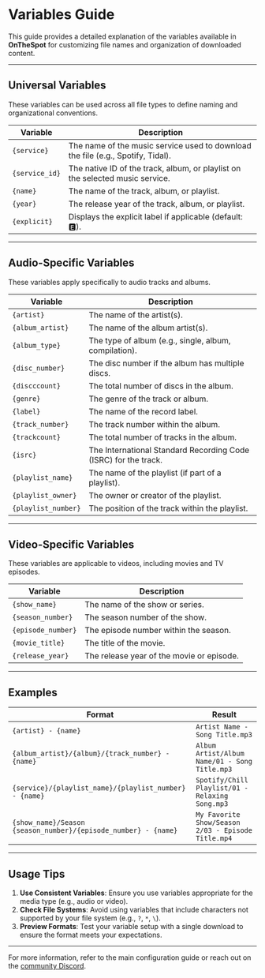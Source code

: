 # Variables Guide

This guide provides a detailed explanation of the variables available in **OnTheSpot** for customizing file names and organization of downloaded content.

---

## Universal Variables

These variables can be used across all file types to define naming and organizational conventions.

| **Variable**   | **Description**                                                                 |
| -------------- | ------------------------------------------------------------------------------- |
| `{service}`    | The name of the music service used to download the file (e.g., Spotify, Tidal). |
| `{service_id}` | The native ID of the track, album, or playlist on the selected music service.   |
| `{name}`       | The name of the track, album, or playlist.                                      |
| `{year}`       | The release year of the track, album, or playlist.                              |
| `{explicit}`   | Displays the explicit label if applicable (default: 🅴).                         |

---

## Audio-Specific Variables

These variables apply specifically to audio tracks and albums.

| **Variable**        | **Description**                                                 |
| ------------------- | --------------------------------------------------------------- |
| `{artist}`          | The name of the artist(s).                                      |
| `{album_artist}`    | The name of the album artist(s).                                |
| `{album_type}`      | The type of album (e.g., single, album, compilation).           |
| `{disc_number}`     | The disc number if the album has multiple discs.                |
| `{discccount}`      | The total number of discs in the album.                         |
| `{genre}`           | The genre of the track or album.                                |
| `{label}`           | The name of the record label.                                   |
| `{track_number}`    | The track number within the album.                              |
| `{trackcount}`      | The total number of tracks in the album.                        |
| `{isrc}`            | The International Standard Recording Code (ISRC) for the track. |
| `{playlist_name}`   | The name of the playlist (if part of a playlist).               |
| `{playlist_owner}`  | The owner or creator of the playlist.                           |
| `{playlist_number}` | The position of the track within the playlist.                  |

---

## Video-Specific Variables

These variables are applicable to videos, including movies and TV episodes.

| **Variable**       | **Description**                           |
| ------------------ | ----------------------------------------- |
| `{show_name}`      | The name of the show or series.           |
| `{season_number}`  | The season number of the show.            |
| `{episode_number}` | The episode number within the season.     |
| `{movie_title}`    | The title of the movie.                   |
| `{release_year}`   | The release year of the movie or episode. |

---

## Examples

| **Format**                                                     | **Result**                                         |
| -------------------------------------------------------------- | -------------------------------------------------- |
| `{artist} - {name}`                                            | `Artist Name - Song Title.mp3`                     |
| `{album_artist}/{album}/{track_number} - {name}`               | `Album Artist/Album Name/01 - Song Title.mp3`      |
| `{service}/{playlist_name}/{playlist_number} - {name}`         | `Spotify/Chill Playlist/01 - Relaxing Song.mp3`    |
| `{show_name}/Season {season_number}/{episode_number} - {name}` | `My Favorite Show/Season 2/03 - Episode Title.mp4` |

---

## Usage Tips

1. **Use Consistent Variables**: Ensure you use variables appropriate for the media type (e.g., audio or video).
2. **Check File Systems**: Avoid using variables that include characters not supported by your file system (e.g., `?`, `*`, `\`).
3. **Preview Formats**: Test your variable setup with a single download to ensure the format meets your expectations.

---

For more information, refer to the main configuration guide or reach out on the [community Discord](https://discord.gg/GCQwRBFPk9).

